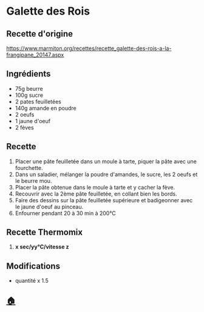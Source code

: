 # Galette des Rois
## Recette d'origine
https://www.marmiton.org/recettes/recette_galette-des-rois-a-la-frangipane_20147.aspx

## Ingrédients
- 75g beurre
- 100g sucre
- 2 pates feuilletées
- 140g amande en poudre
- 2 oeufs
- 1 jaune d'oeuf
- 2 fèves

## Recette
1. Placer une pâte feuilletée dans un moule à tarte, piquer la pâte avec une fourchette.
2. Dans un saladier, mélanger la poudre d'amandes, le sucre, les 2 oeufs et le beurre mou.
3. Placer la pâte obtenue dans le moule à tarte et y cacher la fève.
4. Recouvrir avec la 2ème pâte feuilletée, en collant bien les bords.
5. Faire des dessins sur la pâte feuilletée supérieure et badigeonner avec le jaune d'oeuf au pinceau.
6. Enfourner pendant 20 à 30 min à 200°C

## Recette Thermomix
1. **x sec/yy°C/vitesse z**

## Modifications
- quantité x 1.5


## [:house:](/)
